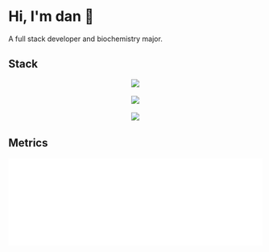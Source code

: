 # Hi, I'm dan 🦀
A full stack developer and biochemistry major.

## Stack
<p align="center">
  <a href="https://skillicons.dev">
    <img src="https://skillicons.dev/icons?i=ts,js,go,rust,lua" />
  </a>
</p>

<p align="center">
  <a href="https://skillicons.dev">
    <img src="https://skillicons.dev/icons?i=postgres,mysql,sqlite,redis,mongodb" />
  </a>
</p>

<p align="center">
  <a href="https://skillicons.dev">
    <img src="https://skillicons.dev/icons?i=svelte,tailwind,electron,kubernetes,jest" />
  </a>
</p>

## Metrics
<picture><img src="/github-metrics.svg" alt="Metrics" draggable="false"></picture>
